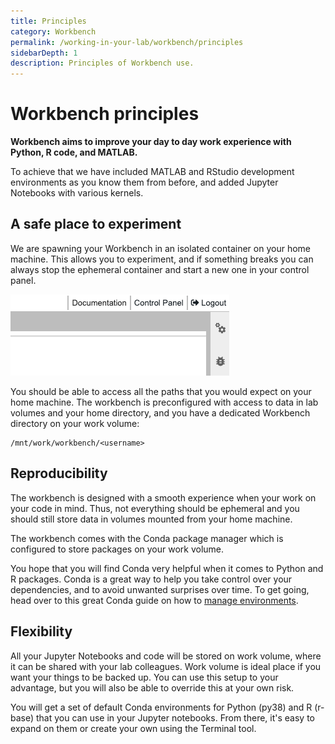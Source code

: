 ```yaml
---
title: Principles
category: Workbench
permalink: /working-in-your-lab/workbench/principles
sidebarDepth: 1
description: Principles of Workbench use.
---
```


# Workbench principles

**Workbench aims to improve your day to day work experience with Python, R code, and MATLAB.**

To achieve that we have included MATLAB and RStudio development environments as you know them from before, and added Jupyter Notebooks with various kernels.

<!-- see main page for licensing -->

## A safe place to experiment

We are spawning your Workbench in an isolated container on your home machine. This allows you to experiment, and if something breaks you can always stop the ephemeral container and start a new one in your control panel.

![wb_control_panel.png](./images/wb_control_panel.png)

You should be able to access all the paths that you would expect on your home machine. The workbench is preconfigured with access to data in lab volumes and your home directory, and you have a dedicated Workbench directory on your work volume:

```
/mnt/work/workbench/<username>
```

## Reproducibility

The workbench is designed with a smooth experience when your work on your code in mind. Thus, not everything should be ephemeral and you should still store data in volumes mounted from your home machine.

The workbench comes with the Conda package manager which is configured to store packages on your work volume.

You hope that you will find Conda very helpful when it comes to Python and R packages. Conda is a great way to help you take control over your dependencies, and to avoid unwanted surprises over time. To get going, head over to this great Conda guide on how to [manage environments](https://conda.io/projects/conda/en/latest/user-guide/tasks/manage-environments.html).

## Flexibility

All your Jupyter Notebooks and code will be stored on work volume, where it can be shared with your lab
colleagues. Work volume is ideal place if you want your things to be backed up.
You can use this setup to your advantage, but you will also be able to override this at your own risk.

You will get a set of default Conda environments for Python (py38) and R (r-base) that you can use in your Jupyter notebooks. From there, it's easy to expand on them or create your own using the Terminal tool.
